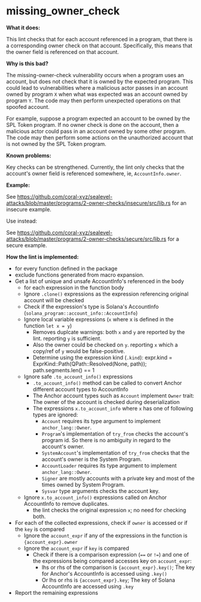# missing_owner_check

**What it does:**

This lint checks that for each account referenced in a program, that there is a
corresponding owner check on that account. Specifically, this means that the owner
field is referenced on that account.

**Why is this bad?**

The missing-owner-check vulnerability occurs when a program uses an account, but does
not check that it is owned by the expected program. This could lead to vulnerabilities
where a malicious actor passes in an account owned by program `X` when what was expected
was an account owned by program `Y`. The code may then perform unexpected operations
on that spoofed account.

For example, suppose a program expected an account to be owned by the SPL Token program.
If no owner check is done on the account, then a malicious actor could pass in an
account owned by some other program. The code may then perform some actions on the
unauthorized account that is not owned by the SPL Token program.

**Known problems:**

Key checks can be strengthened. Currently, the lint only checks that the account's owner
field is referenced somewhere, ie, `AccountInfo.owner`.

**Example:**

See https://github.com/coral-xyz/sealevel-attacks/blob/master/programs/2-owner-checks/insecure/src/lib.rs
for an insecure example.

Use instead:

See https://github.com/coral-xyz/sealevel-attacks/blob/master/programs/2-owner-checks/secure/src/lib.rs
for a secure example.

**How the lint is implemented:**
- for every function defined in the package
- exclude functions generated from macro expansion.
- Get a list of unique and unsafe AccountInfo's referenced in the body
    - for each expression in the function body
    - Ignore `.clone()` expressions as the expression referencing original account will be checked
    - Check if the expression's type is Solana's AccountInfo (`solana_program::account_info::AccountInfo`)
    - Ignore local variable expressions (`x` where x is defined in the function `let x = y`)
        - Removes duplcate warnings: both `x` and `y` are reported by the lint. reporting `y` is sufficient.
        - Also the owner could be checked on `y`. reporting `x` which a copy/ref of `y` would be false-positive.
        - Determine using the expression kind (`.kind`): expr.kind = ExprKind::Path(QPath::Resolved(None, path)); path.segments.len() == 1
    - Ignore safe `.to_account_info()` expressions
        - `.to_account_info()` method can be called to convert Anchor different account types to AccountInfo
        - The Anchor account types such as `Account` implement `Owner` trait: The owner of the account is checked during deserialization
        - The expressions `x.to_account_info` where `x` has one of following types are ignored:
            - `Account` requires its type argument to implement `anchor_lang::Owner`.
            - `Program`'s implementation of `try_from` checks the account's program id. So there is
               no ambiguity in regard to the account's owner.
            - `SystemAccount`'s implementation of `try_from` checks that the account's owner is the System Program.
            - `AccountLoader` requires its type argument to implement `anchor_lang::Owner`.
            - `Signer` are mostly accounts with a private key and most of the times owned by System Program.
            - `Sysvar` type arguments checks the account key.
    - Ignore `x.to_account_info()` expressions called on Anchor AccountInfo to remove duplicates.
        - the lint checks the original expression `x`; no need for checking both.
- For each of the collected expressions, check if `owner` is accessed or if the `key` is compared
    - Ignore the `account_expr` if any of the expressions in the function is `{account_expr}.owner`
    - Ignore the `account_expr` if `key` is compared
        - Check if there is a comparison expression (`==` or `!=`) and one of the expressions being compared accesses key on `account_expr`:
            - lhs or rhs of the comparison is `{account_expr}.key()`; The key for Anchor's AccountInfo is accessed using `.key()`
            - Or lhs or rhs is `{account_expr}.key`; The key of Solana AccountInfo are accessed using `.key`
- Report the remaining expressions
